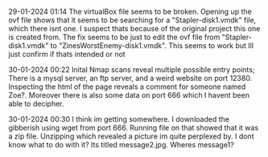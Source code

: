 29-01-2024 01:14
The virtualBox file seems to be broken. Opening up the ovf file shows that it seems to be searching for a "Stapler-disk1.vmdk"  file, which there isnt one.
I suspect thats because of the original project this one is created from. The fix seems to be just to edit the ovf file from "Stapler-disk1.vmdk"  to "ZinesWorstEnemy-disk1.vmdk".
This seems to work but Ill just confirm if thats intended or not

30-01-2024 00:22
Inital Nmap scans reveal multiple possible entry points; There is a mysql server, an ftp server, and a weird website
on port 12380. Inspecting the html of the page reveals a comment for someone named Zoe?. Moreover there is also some
data on port 666 which I havent been able to decipher.  

30-01-2024 00:30
I think im getting somewhere. I downloaded the gibberish using wget from port 666. Running file on that showed that 
it was a zip file. Unzipping which revealed a picture im quite perplexed by. I dont know what to do with it? Its 
titled message2.jpg. Wheres message1?
